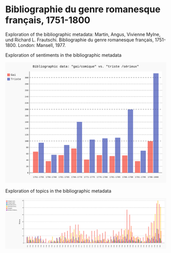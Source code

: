 # Bibliographie du genre romanesque français, 1751-1800

Exploration of the bibliographic metadata: Martin, Angus, Vivienne Mylne, und Richard L. Frautschi. Bibliographie du genre romanesque français, 1751-1800. London: Mansell, 1977.


Exploration of sentiments in the bibliographic metadata

![Triste / Gai ](https://github.com/roettger/bibliographie_du_genre_romanesque/blob/main/notebooks/bar_chart.svg)

Exploration of topics in the bibliographic metadata

![Thèmes et intrigues](https://github.com/roettger/bibliographie_du_genre_romanesque/blob/main/notebooks/themes.svg)
